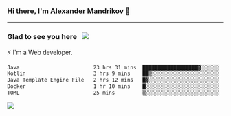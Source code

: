 ### Hi there, I'm Alexander Mandrikov 👋

- - -

### Glad to see you here &nbsp; ![](https://komarev.com/ghpvc/?username=nunsez&color=blue&label=visitors)

⚡ I'm a Web developer.

<!--✨ My GitHub <a href="https://nunsez.github.io/" target="_blank">resume link</a>-->

<!--
**nunsez/nunsez** is a ✨ _special_ ✨ repository because its `README.md` (this file) appears on your GitHub profile.

Here are some ideas to get you started:

- 🔭 I’m currently working on ...
- 🌱 I’m currently learning ...
- 👯 I’m looking to collaborate on ...
- 🤔 I’m looking for help with ...
- 💬 Ask me about ...
- 📫 How to reach me: ...
- 😄 Pronouns: ...
- ⚡ Fun fact: ...
-->


<!--START_SECTION:waka-->

```txt
Java                        23 hrs 31 mins  ██████████████████▓░░░░░░   74.16 %
Kotlin                      3 hrs 9 mins    ██▒░░░░░░░░░░░░░░░░░░░░░░   09.94 %
Java Template Engine File   2 hrs 12 mins   █▓░░░░░░░░░░░░░░░░░░░░░░░   06.99 %
Docker                      1 hr 10 mins    █░░░░░░░░░░░░░░░░░░░░░░░░   03.72 %
TOML                        25 mins         ▒░░░░░░░░░░░░░░░░░░░░░░░░   01.32 %
```

<!--END_SECTION:waka-->


<span>
<!-- <img height="160em" src="https://github-readme-stats-nunsez.vercel.app/api?username=nunsez&show_icons=true&count_private=true&hide_border=true&hide=issues" /> -->
<img src="https://github-readme-stats-nunsez.vercel.app/api/top-langs/?username=nunsez&layout=compact&hide_border=true" />
</span>


<!--
[![willianrod's wakatime stats](https://github-readme-stats.vercel.app/api/wakatime?username=nunsez&hide_border=true)](https://github.com/anuraghazra/github-readme-stats)
-->
